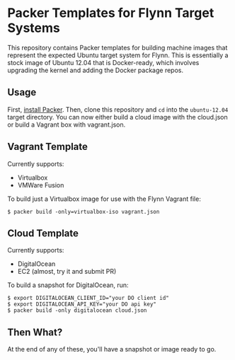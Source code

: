 # Packer Templates for Flynn Target Systems

This repository contains Packer templates for building machine images
that represent the expected Ubuntu target system for Flynn. This is essentially
a stock image of Ubuntu 12.04 that is Docker-ready, which involves upgrading the
kernel and adding the Docker package repos.

## Usage

First, [install Packer](http://www.packer.io/intro/getting-started/setup.html).
Then, clone this repository and `cd` into the `ubuntu-12.04` target directory. 
You can now either build a cloud image with the cloud.json or build a Vagrant 
box with vagrant.json.

## Vagrant Template

Currently supports:
 * Virtualbox
 * VMWare Fusion

To build just a Virtualbox image for use with the Flynn Vagrant file:

```
$ packer build -only=virtualbox-iso vagrant.json
```

## Cloud Template

Currently supports:
 * DigitalOcean
 * EC2 (almost, try it and submit PR)

To build a snapshot for DigitalOcean, run:

```
$ export DIGITALOCEAN_CLIENT_ID="your DO client id"
$ export DIGITALOCEAN_API_KEY="your DO api key"
$ packer build -only digitalocean cloud.json
```

## Then What?

At the end of any of these, you'll have a snapshot or image ready to go. 
